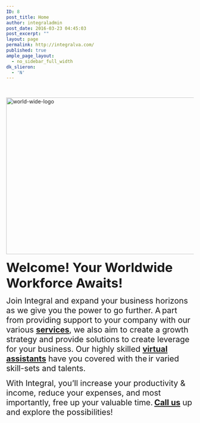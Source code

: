 ```yaml
---
ID: 8
post_title: Home
author: integraladmin
post_date: 2016-03-23 04:45:03
post_excerpt: ""
layout: page
permalink: http://integralva.com/
published: true
ample_page_layout:
  - no_sidebar_full_width
dk_slieron:
  - 'N'
---
```

<div class="welcome-text">

&nbsp;

<img class="wp-image-239 alignright" src="http://integralva.com/wp-content/uploads/2016/03/WEB-PNG-300x245.png" alt="world-wide-logo" width="516" height="422" />

<span style="font-size: 26pt;"><strong>Welcome! Your Worldwide
Workforce Awaits!</strong></span>

<span style="font-size: 16pt;">Join Integral and expand your business horizons as we give you the power to go further. A</span>
<span style="font-size: 16pt;"> part from providing support to your company with our various <a href="http://integralva.com/services"><strong>services</strong></a>, we also aim to create a growth strategy and provide solutions to create leverage for your business. Our highly skilled <a href="http://integralva.com/services/executive-virtual-assistant"><strong>virtual assistants</strong></a> have you covered with the</span>
<span style="font-size: 16pt;"> ir varied skill-sets and talents.</span>

<span style="font-size: 16pt;">With Integral, you’ll increase your productivity &amp; income, reduce your expenses, and most importantly, free up your valuable time.</span>
<span style="font-size: 16pt;"> <a href="http://integralva.com/contact-us"><strong>
Call us</strong></a> up and explore the possibilities!</span>

</div>